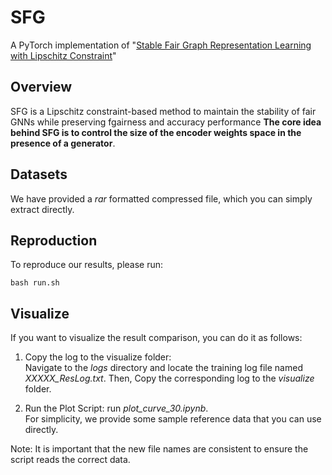 # SFG
A PyTorch implementation of "[Stable Fair Graph Representation Learning with Lipschitz Constraint](https://openreview.net/pdf?id=oJQWvsStNh)"

## Overview
SFG is a Lipschitz constraint-based method to maintain the stability of fair GNNs while preserving fgairness and accuracy performance **The core idea behind SFG is to control the size of the encoder weights space in the presence of a generator**.

## Datasets
We have provided a *rar* formatted compressed file, which you can simply extract directly.

## Reproduction
To reproduce our results, please run:
```shell
bash run.sh
```

## Visualize
If you want to visualize the result comparison, you can do it as follows:

1. Copy the log to the visualize folder:   
Navigate to the *logs* directory and locate the training log file named *XXXXX_ResLog.txt*. Then, Copy the corresponding log to the *visualize* folder.

2. Run the Plot Script: run *plot_curve_30.ipynb*.                               
For simplicity, we provide some sample reference data that you can use directly.

Note: It is important that the new file names are consistent to ensure the script reads the correct data.
